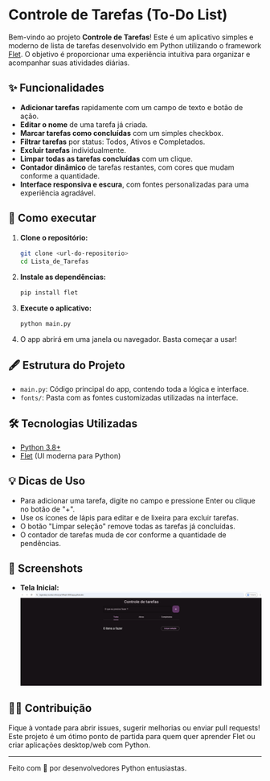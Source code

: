 # Controle de Tarefas (To-Do List)

Bem-vindo ao projeto **Controle de Tarefas**! Este é um aplicativo simples e moderno de lista de tarefas desenvolvido em Python utilizando o framework [Flet](https://flet.dev/). O objetivo é proporcionar uma experiência intuitiva para organizar e acompanhar suas atividades diárias.

## ✨ Funcionalidades

- **Adicionar tarefas** rapidamente com um campo de texto e botão de ação.
- **Editar o nome** de uma tarefa já criada.
- **Marcar tarefas como concluídas** com um simples checkbox.
- **Filtrar tarefas** por status: Todos, Ativos e Completados.
- **Excluir tarefas** individualmente.
- **Limpar todas as tarefas concluídas** com um clique.
- **Contador dinâmico** de tarefas restantes, com cores que mudam conforme a quantidade.
- **Interface responsiva e escura**, com fontes personalizadas para uma experiência agradável.

## 🚀 Como executar

1. **Clone o repositório:**
   ```bash
   git clone <url-do-repositorio>
   cd Lista_de_Tarefas
   ```

2. **Instale as dependências:**
   ```bash
   pip install flet
   ```

3. **Execute o aplicativo:**
   ```bash
   python main.py
   ```

4. O app abrirá em uma janela ou navegador. Basta começar a usar!

## 🖋️ Estrutura do Projeto

- `main.py`: Código principal do app, contendo toda a lógica e interface.
- `fonts/`: Pasta com as fontes customizadas utilizadas na interface.

## 🛠️ Tecnologias Utilizadas

- [Python 3.8+](https://www.python.org/)
- [Flet](https://flet.dev/) (UI moderna para Python)

## 💡 Dicas de Uso

- Para adicionar uma tarefa, digite no campo e pressione Enter ou clique no botão de "+".
- Use os ícones de lápis para editar e de lixeira para excluir tarefas.
- O botão "Limpar seleção" remove todas as tarefas já concluídas.
- O contador de tarefas muda de cor conforme a quantidade de pendências.

## 📸 Screenshots


- **Tela Inicial:**
  ![Tela Inicial](docs/tela-inicial.png)


## 👨‍💻 Contribuição

Fique à vontade para abrir issues, sugerir melhorias ou enviar pull requests! Este projeto é um ótimo ponto de partida para quem quer aprender Flet ou criar aplicações desktop/web com Python.

---

Feito com 💜 por desenvolvedores Python entusiastas.
